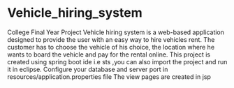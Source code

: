 # Vehicle_hiring_system
College Final Year Project
Vehicle hiring system is a web-based application designed to provide the user with an easy way to hire vehicles rent.
The customer has to choose the vehicle of his choice, the location where he wants to board the vehicle and pay for the rental online.
This project is created using spring boot ide i.e sts ,you can also import the project and run it in eclipse.
Configure your database and server port in resources/application.properties file
The view pages are created in jsp
